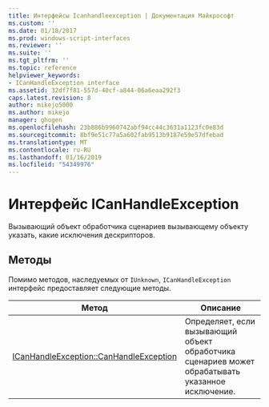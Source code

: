 ```yaml
---
title: Интерфейсы Icanhandleexception | Документация Майкрософт
ms.custom: ''
ms.date: 01/18/2017
ms.prod: windows-script-interfaces
ms.reviewer: ''
ms.suite: ''
ms.tgt_pltfrm: ''
ms.topic: reference
helpviewer_keywords:
- ICanHandleException interface
ms.assetid: 32df7f81-557d-40cf-a844-06a6eaa292f3
caps.latest.revision: 8
author: mikejo5000
ms.author: mikejo
manager: ghogen
ms.openlocfilehash: 23b886b9960742abf94cc44c3631a1123fc0e83d
ms.sourcegitcommit: 8bf9e51c77a5a602fab9513b9187e59e57dfebad
ms.translationtype: MT
ms.contentlocale: ru-RU
ms.lasthandoff: 01/16/2019
ms.locfileid: "54349976"
---
```

# <a name="icanhandleexception-interface"></a>Интерфейс ICanHandleException
Вызывающий объект обработчика сценариев вызывающему объекту указать, какие исключения дескрипторов.  
  
## <a name="methods"></a>Методы  
 Помимо методов, наследуемых от `IUnknown`, `ICanHandleException` интерфейс предоставляет следующие методы.  
  
|Метод|Описание|  
|------------|-----------------|  
|[ICanHandleException::CanHandleException](../../winscript/reference/icanhandleexception-canhandleexception.md)|Определяет, если вызывающий объект обработчика сценариев может обрабатывать указанное исключение.|